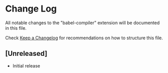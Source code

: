 # Change Log
All notable changes to the "babel-compiler" extension will be documented in this file.

Check [Keep a Changelog](http://keepachangelog.com/) for recommendations on how to structure this file.

## [Unreleased]
- Initial release